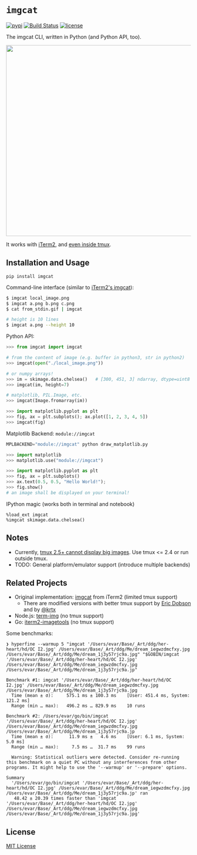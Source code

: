 `imgcat`
========

[![pypi](https://img.shields.io/pypi/v/imgcat.svg?maxAge=86400)](https://pypi.python.org/pypi/imgcat)
[![Build Status](https://travis-ci.org/wookayin/python-imgcat.svg?branch=master)](https://travis-ci.org/wookayin/python-imgcat)
[![license](https://img.shields.io/github/license/wookayin/python-imgcat.svg?maxAge=86400)](LICENSE)

The imgcat CLI, written in Python (and Python API, too).

<img src="https://raw.githubusercontent.com/wookayin/python-imgcat/master/screenshot.png" width="640" height="520" />

It works with [iTerm2](https://www.iterm2.com/documentation-images.html), and [even inside tmux][iterm_g3898].


Installation and Usage
----------------------

```
pip install imgcat
```

Command-line interface (similar to [iTerm2's imgcat][iTerm2_imgcat]):

```bash
$ imgcat local_image.png
$ imgcat a.png b.png c.png
$ cat from_stdin.gif | imgcat

# height is 10 lines
$ imgcat a.png --height 10
```

Python API:

```python
>>> from imgcat import imgcat

# from the content of image (e.g. buffer in python3, str in python2)
>>> imgcat(open("./local_image.png"))

# or numpy arrays!
>>> im = skimage.data.chelsea()   # [300, 451, 3] ndarray, dtype=uint8
>>> imgcat(im, height=7)

# matplotlib, PIL.Image, etc.
>>> imgcat(Image.fromarray(im))

>>> import matplotlib.pyplot as plt
>>> fig, ax = plt.subplots(); ax.plot([1, 2, 3, 4, 5])
>>> imgcat(fig)
```

Matplotlib Backend: `module://imgcat`

```python
MPLBACKEND="module://imgcat" python draw_matplotlib.py
```

```python
>>> import matplotlib
>>> matplotlib.use("module://imgcat")

>>> import matplotlib.pyplot as plt
>>> fig, ax = plt.subplots()
>>> ax.text(0.5, 0.5, "Hello World!");
>>> fig.show()
# an image shall be displayed on your terminal!
```

IPython magic (works both in terminal and notebook)

```
%load_ext imgcat
%imgcat skimage.data.chelsea()
```

Notes
-----

* Currently, [tmux 2.5+ cannot display big images][tmux_gh1502]. Use tmux <= 2.4 or run outside tmux.
* TODO: General platform/emulator support (introduce multiple backends)


Related Projects
----------------

* Original implementation: [imgcat][iTerm2_imgcat] from iTerm2  (limited tmux support)
  * There are modified versions with better tmux support by [Eric Dobson](https://gitlab.com/gnachman/iterm2/issues/3898#note_14097715) and by [@krtx](https://gist.github.com/krtx/533d33d6cc49ecbbb8fab0ae871059ec)
* Node.js: [term-img](https://github.com/sindresorhus/term-img) (no tmux support)
* Go: [iterm2-imagetools](https://github.com/olivere/iterm2-imagetools) (no tmux support)


[iTerm2_imgcat]: https://github.com/gnachman/iTerm2/blob/master/tests/imgcat
[tmux_gh1502]: https://github.com/tmux/tmux/issues/1502
[iterm_g3898]: https://gitlab.com/gnachman/iterm2/issues/3898

Some benchmarks:
```
❯ hyperfine --warmup 5 "imgcat '/Users/evar/Base/_Art/ddg/her-heart/hd/OC I2.jpg' /Users/evar/Base/_Art/ddg/Me/dream_iegwzdmcfxy.jpg /Users/evar/Base/_Art/ddg/Me/dream_1j3y57rjc9a.jpg" "$GOBIN/imgcat '/Users/evar/Base/_Art/ddg/her-heart/hd/OC I2.jpg' /Users/evar/Base/_Art/ddg/Me/dream_iegwzdmcfxy.jpg /Users/evar/Base/_Art/ddg/Me/dream_1j3y57rjc9a.jp"

Benchmark #1: imgcat '/Users/evar/Base/_Art/ddg/her-heart/hd/OC I2.jpg' /Users/evar/Base/_Art/ddg/Me/dream_iegwzdmcfxy.jpg /Users/evar/Base/_Art/ddg/Me/dream_1j3y57rjc9a.jpg
  Time (mean ± σ):     575.1 ms ± 100.3 ms    [User: 451.4 ms, System: 121.2 ms]
  Range (min … max):   496.2 ms … 829.9 ms    10 runs

Benchmark #2: /Users/evar/go/bin/imgcat '/Users/evar/Base/_Art/ddg/her-heart/hd/OC I2.jpg' /Users/evar/Base/_Art/ddg/Me/dream_iegwzdmcfxy.jpg /Users/evar/Base/_Art/ddg/Me/dream_1j3y57rjc9a.jp
  Time (mean ± σ):      11.9 ms ±   4.6 ms    [User: 6.1 ms, System: 5.0 ms]
  Range (min … max):     7.5 ms …  31.7 ms    99 runs

  Warning: Statistical outliers were detected. Consider re-running this benchmark on a quiet PC without any interferences from other programs. It might help to use the '--warmup' or '--prepare' options.

Summary
  '/Users/evar/go/bin/imgcat '/Users/evar/Base/_Art/ddg/her-heart/hd/OC I2.jpg' /Users/evar/Base/_Art/ddg/Me/dream_iegwzdmcfxy.jpg /Users/evar/Base/_Art/ddg/Me/dream_1j3y57rjc9a.jp' ran
   48.42 ± 20.39 times faster than 'imgcat '/Users/evar/Base/_Art/ddg/her-heart/hd/OC I2.jpg' /Users/evar/Base/_Art/ddg/Me/dream_iegwzdmcfxy.jpg /Users/evar/Base/_Art/ddg/Me/dream_1j3y57rjc9a.jpg'
```
License
-------

[MIT License](LICENSE)
